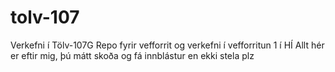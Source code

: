# tolv-107
Verkefni í Tölv-107G 
Repo fyrir vefforrit og verkefni í vefforritun 1 í HÍ
Allt hér er eftir mig, þú mátt skoða og fá innblástur en ekki stela plz
